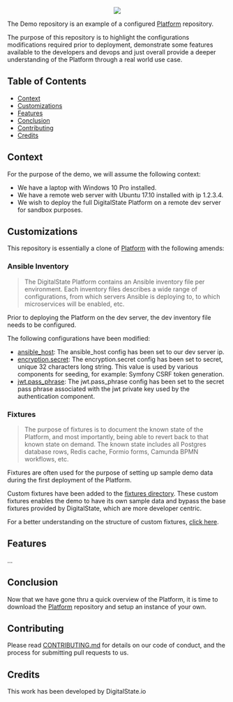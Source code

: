 <p align="center"><a href="http://digitalstate.ca" target="_blank">
    <img src="https://avatars3.githubusercontent.com/u/12055994?s=200&v=4">
</a></p>

The Demo repository is an example of a configured [Platform](https://github.com/DigitalState/Platform) repository.

The purpose of this repository is to highlight the configurations modifications required prior to deployment, demonstrate some features available to the developers and devops and just overall provide a deeper understanding of the Platform through a real world use case.

## Table of Contents

- [Context](#context)
- [Customizations](#customizations)
- [Features](#features)
- [Conclusion](#conclusion)
- [Contributing](#contributing)
- [Credits](#credits)

## Context

For the purpose of the demo, we will assume the following context:

- We have a laptop with Windows 10 Pro installed.
- We have a remote web server with Ubuntu 17.10 installed with ip 1.2.3.4.
- We wish to deploy the full DigitalState Platform on a remote dev server for sandbox purposes.

## Customizations

This repository is essentially a clone of [Platform](https://github.com/DigitalState/Platform) with the following amends:

### Ansible Inventory

> The DigitalState Platform contains an Ansible inventory file per environment. Each inventory files describes a wide range of configurations, from which servers Ansible is deploying to, to which microservices will be enabled, etc.

Prior to deploying the Platform on the dev server, the dev inventory file needs to be configured.

The following configurations have been modified:

- [ansible_host](https://github.com/DigitalState/Demo/blob/master/platform/ansible/env/dev/inventory.yml#L7): The ansible_host config has been set to our dev server ip.
- [encryption.secret](https://github.com/DigitalState/Demo/blob/master/platform/ansible/env/dev/inventory.yml#L16): The encryption.secret config has been set to secret, unique 32 characters long string. This value is used by various components for seeding, for example: Symfony CSRF token generation.
- [jwt.pass_phrase](https://github.com/DigitalState/Demo/blob/master/platform/ansible/env/dev/inventory.yml#L18): The jwt.pass_phrase config has been set to the secret pass phrase associated with the jwt private key used by the authentication component.

### Fixtures

> The purpose of fixtures is to document the known state of the Platform, and most importantly, being able to revert back to that known state on demand. The known state includes all Postgres database rows, Redis cache, Formio forms, Camunda BPMN workflows, etc.

Fixtures are often used for the purpose of setting up sample demo data during the first deployment of the Platform.

Custom fixtures have been added to the [fixtures directory](resource/fixtures). These custom fixtures enables the demo to have its own sample data and bypass the base fixtures provided by DigitalState, which are more developer centric.

For a better understanding on the structure of custom fixtures, [click here](resource/fixtures).

## Features

...

## Conclusion

Now that we have gone thru a quick overview of the Platform, it is time to download the [Platform](https://github.com/DigitalState/Platform) repository and setup an instance of your own.

## Contributing

Please read [CONTRIBUTING.md](CONTRIBUTING.md) for details on our code of conduct, and the process for submitting pull requests to us.

## Credits

This work has been developed by DigitalState.io
